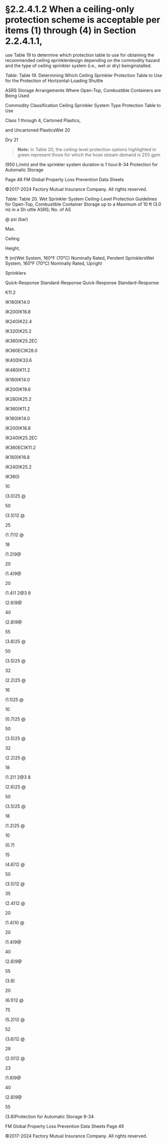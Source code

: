 # §2.2.4.1.2 When a ceiling-only protection scheme is acceptable per items (1) through (4) in Section 2.2.4.1.1,



use Table 19 to determine which protection table to use for obtaining the recommended ceiling sprinklerdesign depending on the commodity hazard and the type of ceiling sprinkler system (i.e., wet or dry) beinginstalled.

_Table:_ Table 19. Determining Which Ceiling Sprinkler Protection Table to Use for the Protection of Horizontal-Loading Shuttle

ASRS Storage Arrangements Where Open-Top, Combustible Containers are Being Used

Commodity Classification Ceiling Sprinkler System Type Protection Table to Use

Class 1 through 4, Cartoned Plastics,

and Uncartoned PlasticsWet 20

Dry 21

> **Note:** In Table 20, the ceiling-level protection options highlighted in green represent those for which the hose stream demand is 250 gpm

(950 L/min) and the sprinkler system duration is 1 hour.8-34 Protection for Automatic Storage

Page 48 FM Global Property Loss Prevention Data Sheets

©2017-2024 Factory Mutual Insurance Company. All rights reserved.

_Table:_ Table 20. Wet Sprinkler System Ceiling-Level Protection Guidelines for Open-Top, Combustible Container Storage up to a Maximum of 10 ft (3.0 m) in a Sh uttle ASRS; No. of AS

@ psi (bar)

Max.

Ceiling

Height,

ft (m)Wet System, 160°F (70°C) Nominally Rated, Pendent SprinklersWet System, 160°F (70°C) Nominally Rated, Upright

Sprinklers

Quick-Response Standard-Response Quick-Response Standard-Response

K11.2

(K160)K14.0

(K200)K16.8

(K240)K22.4

(K320)K25.2

(K360)K25.2EC

(K360EC)K28.0

(K400)K33.6

(K480)K11.2

(K160)K14.0

(K200)K19.6

(K280)K25.2

(K360)K11.2

(K160)K14.0

(K200)K16.8

(K240)K25.2EC

(K360EC)K11.2

(K160)K16.8

(K240)K25.2

(K360)

10

(3.0)25 @

50

(3.5)12 @

25

(1.7)12 @

18

(1.2)9@

20

(1.4)9@

20

(1.4)1 2@3 8

(2.6)9@

40

(2.8)9@

55

(3.8)25 @

50

(3.5)25 @

32

(2.2)25 @

16

(1.1)25 @

10

(0.7)25 @

50

(3.5)25 @

32

(2.2)25 @

18

(1.2)1 2@3 8

(2.6)25 @

50

(3.5)25 @

18

(1.2)25 @

10

(0.7)

15

(4.6)12 @

50

(3.5)12 @

35

(2.4)12 @

20

(1.4)10 @

20

(1.4)9@

40

(2.8)9@

55

(3.8)

20

(6.1)12 @

75

(5.2)12 @

52

(3.6)12 @

29

(2.0)12 @

23

(1.6)9@

40

(2.8)9@

55

(3.8)Protection for Automatic Storage 8-34

FM Global Property Loss Prevention Data Sheets Page 49

©2017-2024 Factory Mutual Insurance Company. All rights reserved.